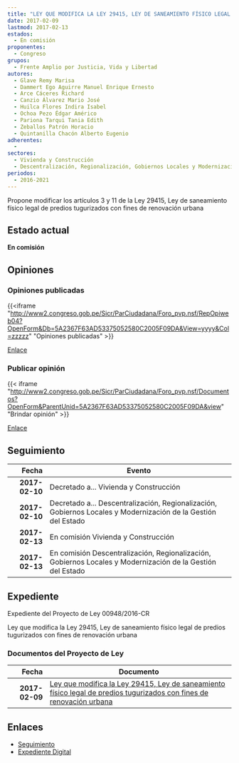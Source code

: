 ```yaml
---
title: "LEY QUE MODIFICA LA LEY 29415, LEY DE SANEAMIENTO FÍSICO LEGAL DE PREDIOS TUGURIZADOS CON FINES DE RENOVACIÓN URBANA"
date: 2017-02-09
lastmod: 2017-02-13
estados: 
  - En comisión
proponentes: 
  - Congreso
grupos: 
  - Frente Amplio por Justicia, Vida y Libertad
autores: 
  - Glave Remy Marisa
  - Dammert Ego Aguirre Manuel Enrique Ernesto
  - Arce Cáceres Richard
  - Canzio Álvarez Mario José
  - Huilca Flores Indira Isabel
  - Ochoa Pezo Édgar Américo
  - Pariona Tarqui Tania Edith
  - Zeballos Patrón Horacio
  - Quintanilla Chacón Alberto Eugenio
adherentes: 
  - 
sectores: 
  - Vivienda y Construcción
  - Descentralización, Regionalización, Gobiernos Locales y Modernización de la Gestión del Estado
periodos: 
  - 2016-2021
---
```


Propone modificar los artículos 3 y 11 de la Ley 29415, Ley de saneamiento físico legal de predios tugurizados con fines de renovación urbana


## Estado actual

**En comisión**

## Opiniones

### Opiniones publicadas

{{<iframe "http://www2.congreso.gob.pe/Sicr/ParCiudadana/Foro_pvp.nsf/RepOpiweb04?OpenForm&Db=5A2367F63AD53375052580C2005F09DA&View=yyyy&Col=zzzzz" "Opiniones publicadas" >}}

[Enlace](http://www2.congreso.gob.pe/Sicr/ParCiudadana/Foro_pvp.nsf/RepOpiweb04?OpenForm&Db=5A2367F63AD53375052580C2005F09DA&View=yyyy&Col=zzzzz)
### Publicar opinión

{{< iframe "http://www2.congreso.gob.pe/Sicr/ParCiudadana/Foro_pvp.nsf/Documentos?OpenForm&ParentUnid=5A2367F63AD53375052580C2005F09DA&view" "Brindar opinión" >}}

[Enlace](http://www2.congreso.gob.pe/Sicr/ParCiudadana/Foro_pvp.nsf/Documentos?OpenForm&ParentUnid=5A2367F63AD53375052580C2005F09DA&view)

## Seguimiento

| Fecha | Evento |
|------:|--------|
| **2017-02-10** | Decretado a... Vivienda y Construcción|
| **2017-02-10** | Decretado a... Descentralización, Regionalización, Gobiernos Locales y Modernización de la Gestión del Estado|
| **2017-02-13** | En comisión Vivienda y Construcción|
| **2017-02-13** | En comisión Descentralización, Regionalización, Gobiernos Locales y Modernización de la Gestión del Estado|


## Expediente

Expediente del Proyecto de Ley 00948/2016-CR

Ley que modifica la Ley 29415, Ley de saneamiento físico legal de predios tugurizados con fines de renovación urbana


### Documentos del Proyecto de Ley

| Fecha | Documento |
|------:|--------|
| **2017-02-09** | [Ley que modifica la Ley 29415, Ley de saneamiento físico legal de predios tugurizados con fines de renovación urbana](http://www.leyes.congreso.gob.pe/Documentos/2016_2021/Proyectos_de_Ley_y_de_Resoluciones_Legislativas/PL0094820170209..pdf) |

## Enlaces 

- [Seguimiento](http://www2.congreso.gob.pe/Sicr/TraDocEstProc/CLProLey2016.nsf/f7fff46988ca05b1052578e100829cc7/a7cdbc5dc0b5ff06052580c2005b5da3?OpenDocument)
- [Expediente Digital](http://www2.congreso.gob.pehttp://www2.congreso.gob.pe/Sicr/TraDocEstProc/CLProLey2016.nsf/f7fff46988ca05b1052578e100829cc7/a7cdbc5dc0b5ff06052580c2005b5da3?OpenDocument&Click=05257FB7005EB655.eb71d0cf91d8294e05256cdf006b5706/$Body/0.1C6C)
